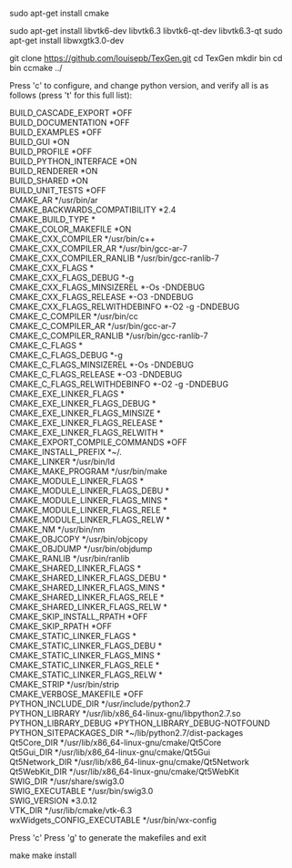 sudo apt-get install cmake

sudo apt-get install libvtk6-dev libvtk6.3 libvtk6-qt-dev libvtk6.3-qt
sudo apt-get install libwxgtk3.0-dev

git clone https://github.com/louisepb/TexGen.git
cd TexGen
mkdir bin
cd bin
ccmake ../

Press 'c' to configure, and change python version, and verify all is as follows (press 't' for this full list):

 BUILD_CASCADE_EXPORT            *OFF                                                                                                                                        
 BUILD_DOCUMENTATION             *OFF                                                                                                                                        
 BUILD_EXAMPLES                  *OFF                                                                                                                                        
 BUILD_GUI                       *ON                                                                                                                                         
 BUILD_PROFILE                   *OFF                                                                                                                                        
 BUILD_PYTHON_INTERFACE          *ON                                                                                                                                         
 BUILD_RENDERER                  *ON                                                                                                                                         
 BUILD_SHARED                    *ON                                                                                                                                         
 BUILD_UNIT_TESTS                *OFF                                                                                                                                        
 CMAKE_AR                        */usr/bin/ar                                                                                                                                
 CMAKE_BACKWARDS_COMPATIBILITY   *2.4                                                                                                                                        
 CMAKE_BUILD_TYPE                *                                                                                                                                           
 CMAKE_COLOR_MAKEFILE            *ON                                                                                                                                         
 CMAKE_CXX_COMPILER              */usr/bin/c++                                                                                                                               
 CMAKE_CXX_COMPILER_AR           */usr/bin/gcc-ar-7                                                                                                                          
 CMAKE_CXX_COMPILER_RANLIB       */usr/bin/gcc-ranlib-7                                                                                                                      
 CMAKE_CXX_FLAGS                 *                                                                                                                                           
 CMAKE_CXX_FLAGS_DEBUG           *-g                                                                                                                                         
 CMAKE_CXX_FLAGS_MINSIZEREL      *-Os -DNDEBUG                                                                                                                               
 CMAKE_CXX_FLAGS_RELEASE         *-O3 -DNDEBUG                                                                                                                               
 CMAKE_CXX_FLAGS_RELWITHDEBINFO  *-O2 -g -DNDEBUG                                                                                                                            
 CMAKE_C_COMPILER                */usr/bin/cc                                                                                                                                
 CMAKE_C_COMPILER_AR             */usr/bin/gcc-ar-7                                                                                                                          
 CMAKE_C_COMPILER_RANLIB         */usr/bin/gcc-ranlib-7                                                                                                                      
 CMAKE_C_FLAGS                   *                                                                                                                                           
 CMAKE_C_FLAGS_DEBUG             *-g                                                                                                                                         
 CMAKE_C_FLAGS_MINSIZEREL        *-Os -DNDEBUG                                                                                                                               
 CMAKE_C_FLAGS_RELEASE           *-O3 -DNDEBUG                                                                                                                               
 CMAKE_C_FLAGS_RELWITHDEBINFO    *-O2 -g -DNDEBUG                                                                                                                            
 CMAKE_EXE_LINKER_FLAGS          *                                                                                                                                           
 CMAKE_EXE_LINKER_FLAGS_DEBUG    *                                                                                                                                           
 CMAKE_EXE_LINKER_FLAGS_MINSIZE  *                                                                                                                                           
 CMAKE_EXE_LINKER_FLAGS_RELEASE  *                                                                                                                                           
 CMAKE_EXE_LINKER_FLAGS_RELWITH  *                                                                                                                                           
 CMAKE_EXPORT_COMPILE_COMMANDS   *OFF                                                                                                                                        
 CMAKE_INSTALL_PREFIX            *~/.                                                                                                                                        
 CMAKE_LINKER                    */usr/bin/ld                                                                                                                                
 CMAKE_MAKE_PROGRAM              */usr/bin/make                                                                                                                              
 CMAKE_MODULE_LINKER_FLAGS       *                                                                                                                                           
 CMAKE_MODULE_LINKER_FLAGS_DEBU  *                                                                                                                                           
 CMAKE_MODULE_LINKER_FLAGS_MINS  *                                                                                                                                           
 CMAKE_MODULE_LINKER_FLAGS_RELE  *                                                                                                                                           
 CMAKE_MODULE_LINKER_FLAGS_RELW  *                                                                                                                                           
 CMAKE_NM                        */usr/bin/nm   
 CMAKE_OBJCOPY                   */usr/bin/objcopy                                                                                                                           
 CMAKE_OBJDUMP                   */usr/bin/objdump                                                                                                                           
 CMAKE_RANLIB                    */usr/bin/ranlib                                                                                                                            
 CMAKE_SHARED_LINKER_FLAGS       *                                                                                                                                           
 CMAKE_SHARED_LINKER_FLAGS_DEBU  *                                                                                                                                           
 CMAKE_SHARED_LINKER_FLAGS_MINS  *                                                                                                                                           
 CMAKE_SHARED_LINKER_FLAGS_RELE  *                                                                                                                                           
 CMAKE_SHARED_LINKER_FLAGS_RELW  *                                                                                                                                           
 CMAKE_SKIP_INSTALL_RPATH        *OFF                                                                                                                                        
 CMAKE_SKIP_RPATH                *OFF                                                                                                                                        
 CMAKE_STATIC_LINKER_FLAGS       *                                                                                                                                           
 CMAKE_STATIC_LINKER_FLAGS_DEBU  *                                                                                                                                           
 CMAKE_STATIC_LINKER_FLAGS_MINS  *                                                                                                                                           
 CMAKE_STATIC_LINKER_FLAGS_RELE  *                                                                                                                                           
 CMAKE_STATIC_LINKER_FLAGS_RELW  *                                                                                                                                           
 CMAKE_STRIP                     */usr/bin/strip                                                                                                                             
 CMAKE_VERBOSE_MAKEFILE          *OFF                                                                                                                                        
 PYTHON_INCLUDE_DIR              */usr/include/python2.7                                                                                                                     
 PYTHON_LIBRARY                  */usr/lib/x86_64-linux-gnu/libpython2.7.so                                                                                                  
 PYTHON_LIBRARY_DEBUG            *PYTHON_LIBRARY_DEBUG-NOTFOUND                                                                                                              
 PYTHON_SITEPACKAGES_DIR         *~/lib/python2.7/dist-packages                                                                                                              
 Qt5Core_DIR                     */usr/lib/x86_64-linux-gnu/cmake/Qt5Core                                                                                                    
 Qt5Gui_DIR                      */usr/lib/x86_64-linux-gnu/cmake/Qt5Gui                                                                                                     
 Qt5Network_DIR                  */usr/lib/x86_64-linux-gnu/cmake/Qt5Network                                                                                                 
 Qt5WebKit_DIR                   */usr/lib/x86_64-linux-gnu/cmake/Qt5WebKit                                                                                                  
 SWIG_DIR                        */usr/share/swig3.0                                                                                                                         
 SWIG_EXECUTABLE                 */usr/bin/swig3.0                                                                                                                           
 SWIG_VERSION                    *3.0.12                                                                                                                                     
 VTK_DIR                         */usr/lib/cmake/vtk-6.3                                                                                                                     
 wxWidgets_CONFIG_EXECUTABLE     */usr/bin/wx-config    

Press 'c'
Press 'g' to generate the makefiles and exit

make 
make install

